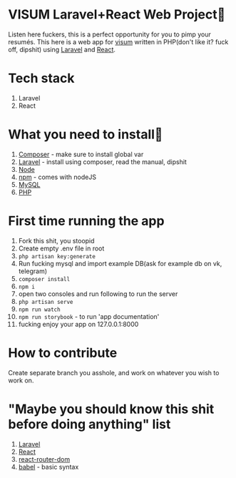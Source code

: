 # VISUM Laravel+React Web Project👾
Listen here fuckers, this is a perfect opportunity for you to pimp your resumés. This here is a web app for [visum](https://visum.kz) written in PHP(don't like it? fuck off, dipshit) using [Laravel](https://laravel.com) and [React](https://reactjs.org).
# Tech stack
1. Laravel
2. React
# What you need to install🚀
1. [Composer](https://getcomposer.org/) - make sure to install global var
2. [Laravel](https://laravel.com) - install using composer, read the manual, dipshit
3. [Node](https://nodejs.org/en/)
4. [npm](https://www.npmjs.com/) - comes with nodeJS
5. [MySQL](https://www.mysql.com/)
6. [PHP](http://php.net/downloads.php)
# First time running the app
1. Fork this shit, you stoopid
2. Create empty .env file in root
3. `php artisan key:generate`
4. Run fucking mysql and import example DB(ask for example db on vk, telegram)
5. `composer install`
6. `npm i`
7. open two consoles and run following to run the server
8. `php artisan serve`
9. `npm run watch`
10. `npm run storybook` - to run 'app documentation'
11. fucking enjoy your app on 127.0.0.1:8000
# How to contribute
Create separate branch you asshole, and work on whatever you wish to work on.
# "Maybe you should know this shit before doing anything" list
1. [Laravel](https://laravel.com/docs/5.7/installation)
2. [React](https://reactjs.org/docs/getting-started.html)
3. [react-router-dom](https://reacttraining.com/react-router/web/guides/quick-start)
4. [babel](https://babeljs.io/) - basic syntax